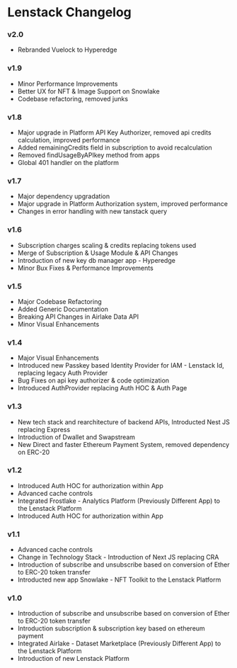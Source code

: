 # Lenstack Changelog

### v2.0
* Rebranded Vuelock to Hyperedge

### v1.9
* Minor Performance Improvements
* Better UX for NFT & Image Support on Snowlake
* Codebase refactoring, removed junks

### v1.8
* Major upgrade in Platform API Key Authorizer, removed api credits calculation, improved performance
* Added remainingCredits field in subscription to avoid recalculation
* Removed findUsageByAPIkey method from apps
* Global 401 handler on the platform

### v1.7
* Major dependency upgradation
* Major upgrade in Platform Authorization system, improved performance
* Changes in error handling with new tanstack query

### v1.6
* Subscription charges scaling & credits replacing tokens used
* Merge of Subscription & Usage Module & API Changes
* Introduction of new key db manager app - Hyperedge
* Minor Bux Fixes & Performance Improvements

### v1.5
* Major Codebase Refactoring
* Added Generic Documentation
* Breaking API Changes in Airlake Data API
* Minor Visual Enhancements

### v1.4
* Major Visual Enhancements
* Introduced new Passkey based Identity Provider for IAM - Lenstack Id, replacing legacy Auth Provider
* Bug Fixes on api key authorizer & code optimization
* Introduced AuthProvider replacing Auth HOC & Auth Page

### v1.3
* New tech stack and rearchitecture of backend APIs, Introducted Nest JS replacing Express
* Introduction of Dwallet and Swapstream
* New Direct and faster Ethereum Payment System, removed dependency on ERC-20

### v1.2
* Introduced Auth HOC for authorization within App
* Advanced cache controls
* Integrated Frostlake - Analytics Platform (Previously Different App) to the Lenstack Platform
* Introduced Auth HOC for authorization within App

### v1.1
* Advanced cache controls
* Change in Technology Stack - Introduction of Next JS replacing CRA
* Introduction of subscribe and unsubscribe based on conversion of Ether to ERC-20 token transfer
* Introducted new app Snowlake - NFT Toolkit to the Lenstack Platform

### v1.0
* Introduction of subscribe and unsubscribe based on conversion of Ether to ERC-20 token transfer
* Introduction subscription & subscription key based on ethereum payment
* Integrated Airlake - Dataset Marketplace (Previously Different App) to the Lenstack Platform
* Introduction of new Lenstack Platform